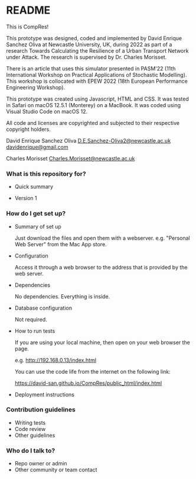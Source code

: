 # README #

This is CompRes!

 This prototype was designed, coded and implemented by David Enrique Sanchez Oliva at Newcastle University, UK, during 2022 as part of a research Towards Calculating the Resilience of a Urban Transport Network under Attack. The research is supervised by Dr. Charles Morisset.

There is an article that uses this simulator presented in PASM'22 (11th International Workshop on Practical Applications of Stochastic Modelling). This workshop is collocated with EPEW 2022 (18th European Performance Engineering Workshop).

This prototype was created using Javascript, HTML and CSS. It was tested in Safari on macOS 12.5.1 (Monterey) on a MacBook. It was coded using Visual Studio Code on macOS 12.

All code and licenses are copyrighted and subjected to their respective copyright holders.

David Enrique Sanchez Oliva
D.E.Sanchez-Oliva2@newcastle.ac.uk
davidenrique@gmail.com

Charles Morisset
Charles.Morisset@newcastle.ac.uk



### What is this repository for? ###

* Quick summary


* Version 1


### How do I get set up? ###

* Summary of set up

  Just download the files and open them with a webserver. e.g. "Personal Web Server" from the Mac App store.

* Configuration

  Access it through a web browser to the address that is provided by the web server.

* Dependencies

  No dependencies. Everything is inside.

* Database configuration

  Not required.

* How to run tests

  If you are using your local machine, then open on your web browser the page. 

  e.g. http://192.168.0.13/index.html

  You can use the code life from the internet on the following link:

  https://david-san.github.io/CompRes/public_html/index.html

* Deployment instructions

### Contribution guidelines ###

* Writing tests
* Code review
* Other guidelines

### Who do I talk to? ###

* Repo owner or admin
* Other community or team contact